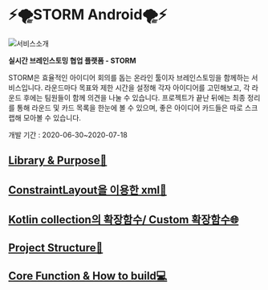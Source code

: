 # ⚡️🌪STORM Android🌪⚡️

![서비스소개](https://user-images.githubusercontent.com/55133871/86811476-ec591d00-c0b8-11ea-971e-c78793429ae7.png)

**실시간 브레인스토밍 협업 플랫폼 - STORM**

STORM은 효율적인 아이디어 회의를 돕는 온라인 툴이자 브레인스토밍을 함께하는 서비스입니다.
라운드마다 목표와 제한 시간을 설정해 각자 아이디어를 고민해보고,
각 라운드 후에는 팀원들이 함께 의견을 나눌 수 있습니다.
프로젝트가 끝난 뒤에는 최종 정리를 통해 라운드 및 카드 목록을 한눈에 볼 수 있으며,
좋은 아이디어 카드들은 따로 스크랩해 모아볼 수 있습니다.


개발 기간 : 2020-06-30~2020-07-18


## [Library & Purpose📖]([https://github.com/TEAMSTORMERS/STORM_Android/wiki/Library-&-Purpose%F0%9F%93%96](https://github.com/TEAMSTORMERS/STORM_Android/wiki/Library-&-Purpose%F0%9F%93%96))

## [ConstraintLayout을 이용한 xml🔗](https://github.com/TEAMSTORMERS/STORM_Android/wiki/(A-1%ED%95%AD%EB%AA%A9)-ConstraintLayout%EC%9D%84-%EC%9D%B4%EC%9A%A9%ED%95%9C-xml%F0%9F%94%97)

## [Kotlin collection의 확장함수/ Custom 확장함수🌐](https://github.com/TEAMSTORMERS/STORM_Android/wiki/Kotlin%ED%99%95%EC%9E%A5%ED%95%A8%EC%88%98-%EC%82%AC%EC%9A%A9)

## [Project Structure📐](https://github.com/TEAMSTORMERS/STORM_Android/wiki/(A-3%ED%95%AD%EB%AA%A9)-Project-Structure%F0%9F%93%90)

## [Core Function & How to build💻](https://github.com/TEAMSTORMERS/STORM_Android/wiki/(A-3%ED%95%AD%EB%AA%A9)-Core-Function-&-How-to-build%F0%9F%92%BB)
